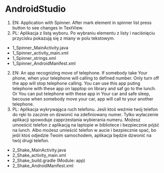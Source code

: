 # AndroidStudio

1. EN: Application with Spinner. After mark element in spinner list press button to see changes in TextView.
1. PL: Aplikacja z listą wyboru. Po wybraniu elementu z listy i naciśnięciu przycisku pokazują się z miany w polu tekstowym. 

 - 1_Spinner_MainActivity.java
 - 1_Spinner_activity_main.xml
 - 1_Spinner_strings.xml
 - 1_Spinner_AndroidManifest.xml
 
2. EN: An app recognizing move of telephone. If somebody take Your phone, when your telephone will calling to defined number. Only turn off the app will stop telephone calling. You can use this app puting telephone with these app on lapptop on library and saf go to the lunch. Or You can put telephone with these app in Your car and safe sleep, becouse when somebody move your car, app will call to your another telephone.
2. PL: Aplikacja wykrywająca ruch telefonu. Jesli ktoś weźmie twój telefon do ręki to zacznie on dzwonić na zdefiniowany numer. Tylko wyłaczenie aplikacji spowoduje zapprzestania wybierania numeru. Możesz umoeścić telefon z aplikacją na laptopie w bibliotece i bezpiecznie pójść na lunch. Albo możesz umieścić telefon w aucie i bezpiecznie spać, bo jeśli ktoś odjedzie Twoim samochodem, aplikacja będzie dzwonić na twój drugi telefon. 

- 2_Shake_MainActivity.java
- 2_Shake_activity_main.xml
- 2_Shake_build.gradle (Module: app)
- 2_Shake_AndroidManifest.xml

